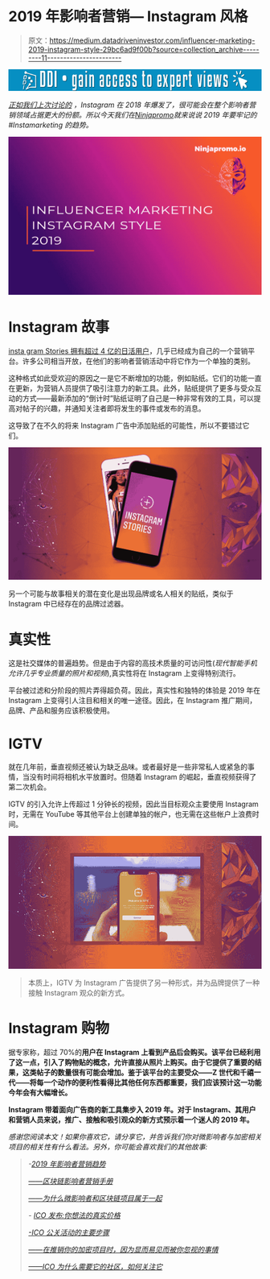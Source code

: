 # 2019 年影响者营销— Instagram 风格

> 原文：<https://medium.datadriveninvestor.com/influencer-marketing-2019-instagram-style-29bc6ad9f00b?source=collection_archive---------11----------------------->

[![](img/4c75af2699c26bf20ab39b41db9a36f1.png)](http://www.track.datadriveninvestor.com/1B9E)

[*正如我们上次讨论的*](https://medium.com/@NinjaPromoAgency/trends-of-influencer-marketing-for-2019-3396c0e2e000) *，Instagram 在 2018 年爆发了，很可能会在整个影响者营销领域占据更大的份额。所以今天我们在*[*Ninjapromo*](http://ninjapromo.io/?utm_source=medium&utm_medium=article&utm_campaign=instatrends19)*就来说说 2019 年要牢记的#Instamarketing 的趋势。*

![](img/026256d7cb17a313ba51014a432df287.png)

# **Instagram 故事**

[insta gram Stories 拥有超过 4 亿的日活用户](https://www.socialmediatoday.com/news/instagram-stories-now-has-400-million-daily-active-users/526818/)，几乎已经成为自己的一个营销平台。许多公司相当开放，在他们的影响者营销活动中将它作为一个单独的类别。

这种格式如此受欢迎的原因之一是它不断增加的功能，例如贴纸。它们的功能一直在更新，为营销人员提供了吸引注意力的新工具。此外，贴纸提供了更多与受众互动的方式——最新添加的“倒计时”贴纸证明了自己是一种非常有效的工具，可以提高对帖子的兴趣，并通知关注者即将发生的事件或发布的消息。

这导致了在不久的将来 Instagram 广告中添加贴纸的可能性，所以不要错过它们。

![](img/eb2e0c0e90812d00877eedff9af5f285.png)

另一个可能与故事相关的潜在变化是出现品牌或名人相关的贴纸，类似于 Instagram 中已经存在的品牌过滤器。

# **真实性**

这是社交媒体的普遍趋势。但是由于内容的高技术质量的可访问性(*现代智能手机允许几乎专业质量的照片和视频*),真实性将在 Instagram 上变得特别流行。

平台被过滤和分阶段的照片弄得超负荷。因此，真实性和独特的体验是 2019 年在 Instagram 上变得引人注目和相关的唯一途径。因此，在 Instagram 推广期间，品牌、产品和服务应该积极使用。

# **IGTV**

就在几年前，垂直视频还被认为缺乏品味。或者最好是一些非常私人或紧急的事情，当没有时间将相机水平放置时。但随着 Instagram 的崛起，垂直视频获得了第二次机会。

IGTV 的引入允许上传超过 1 分钟长的视频，因此当目标观众主要使用 Instagram 时，无需在 YouTube 等其他平台上创建单独的帐户，也无需在这些帐户上浪费时间。

![](img/8cdaa79579aa5e8ed511c2aeba8a3e94.png)

> 本质上，IGTV 为 Instagram 广告提供了另一种形式，并为品牌提供了一种接触 Instagram 观众的新方式。

# **Instagram 购物**

据专家称，超过 70%的**用户在 Instagram 上看到产品后会购买。该平台已经利用了这一点，引入了购物贴的概念，允许直接从照片上购买。由于它提供了重要的结果，这类帖子的数量很有可能会增加。鉴于该平台的主要受众——Z 世代和千禧一代——将每一个动作的便利性看得比其他任何东西都重要，我们应该预计这一功能今年会有大幅增长。**

**Instagram 带着面向广告商的新工具集步入 2019 年。对于 Instagram、其用户和营销人员来说，推广、接触和吸引观众的新方式预示着一个迷人的 2019 年。**

*感谢您阅读本文！如果你喜欢它，请分享它，并告诉我们你对微影响者与加密相关项目的相关性有什么看法。另外，你可能会喜欢我们的其他故事:*

> *-*[*2019 年影响者营销趋势*](https://medium.com/@NinjaPromoAgency/trends-of-influencer-marketing-for-2019-3396c0e2e000)
> 
> [*——区块链影响者营销手册*](https://hackernoon.com/influencer-marketing-fdff540b092e)
> 
> [*——为什么微影响者和区块链项目属于一起*](https://hackernoon.com/why-micro-influencers-and-blockchain-projects-belong-together-e1194e4cb2bd)
> 
> *-* [*ICO 发布:你想法的真实价格*](https://hackernoon.com/ico-launch-the-true-price-of-your-idea-52dcc61587d4)
> 
> [*-ICO 公关活动的主要步骤*](https://medium.com/datadriveninvestor/major-steps-of-ico-pr-campaign-3cf8a47bb6ec)
> 
> [*——在推销你的加密项目时，因为显而易见而被你忽视的事情*](https://medium.com/@NinjaPromoAgency/things-you-neglect-because-they-are-obvious-while-marketing-your-crypto-project-4100cf3bef05)
> 
> [*——ICO 为什么需要它的社区，如何关注它*](https://medium.com/@NinjaPromoAgency/why-crypto-community-matters-and-how-to-focus-on-it-ebd2d293c94)